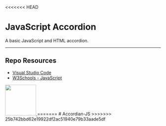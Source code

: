 <<<<<<< HEAD
# JavaScript Accordion

A basic JavaScript and HTML accordion.

***

## Repo Resources

* [Visual Studio Code](https://code.visualstudio.com/)
* [W3Schools - JavaScript](https://www.w3schools.com/js/)

<a href="https://codeadam.ca">
<img src="https://codeadam.ca/images/code-block.png" width="100">
</a>
=======
# Accordian-JS
>>>>>>> 25b742bbd62e19922df2ac51940e79b33aade5df
